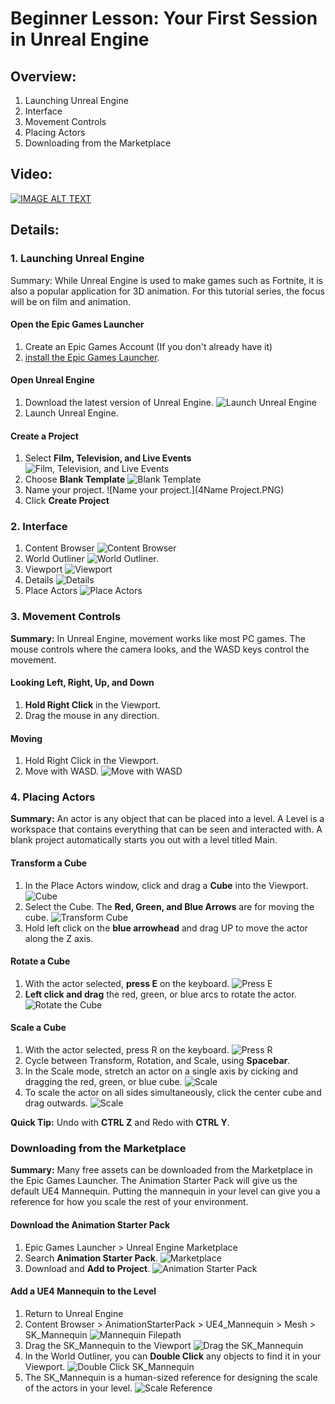 # Beginner Lesson: Your First Session in Unreal Engine

## Overview:
1. Launching Unreal Engine
2. Interface
3. Movement Controls
4. Placing Actors
5. Downloading from the Marketplace

## Video:

[![IMAGE ALT TEXT](http://img.youtube.com/vi/83rNu-rX8O8/0.jpg)](https://youtu.be/83rNu-rX8O8 "Beginner Lesson")

## Details:

### 1. Launching Unreal Engine

Summary: While Unreal Engine is used to make games such as Fortnite, it is also a popular application for 3D animation. For this tutorial series, the focus will be on film and animation.

#### Open the Epic Games Launcher

1. Create an Epic Games Account (If you don't already have it)
2. [install the Epic Games Launcher](https://www.epicgames.com/store/en-US/download).

#### Open Unreal Engine

1. Download the latest version of Unreal Engine.
   ![Launch Unreal Engine](1EngineLaunch.png)
2. Launch Unreal Engine.

#### Create a Project

1. Select **Film, Television, and Live Events**
   ![Film, Television, and Live Events](2Film.PNG)
2. Choose **Blank Template**
   ![Blank Template](3Template.PNG)
3. Name your project.
   ![Name your project.](4Name Project.PNG)
4. Click **Create Project**

### 2. Interface

1. Content Browser
   ![Content Browser](5ContentBrowser.PNG)
2. World Outliner
   ![World Outliner.](6WorldOutliner.PNG)
3. Viewport
   ![Viewport](7Viewport.PNG)
4. Details
   ![Details](8Details.PNG)
5. Place Actors
   ![Place Actors](9PlaceActors.PNG)

### 3. Movement Controls

**Summary:** In Unreal Engine, movement works like most PC games. The mouse controls where the camera looks, and the WASD keys control the movement.

#### Looking Left, Right, Up, and Down

1. **Hold Right Click** in the Viewport.
2. Drag the mouse in any direction.

#### Moving

1. Hold Right Click in the Viewport.
2. Move with WASD.
   ![Move with WASD](10wasd.PNG)

### 4. Placing Actors

**Summary:** An actor is any object that can be placed into a level. A Level is a workspace that contains everything that can be seen and interacted with. A blank project automatically starts you out with a level titled Main.

#### Transform a Cube

1. In the Place Actors window, click and drag a **Cube** into the Viewport.
   ![Cube](11CubeSelect.PNG)
2. Select the Cube. The **Red, Green, and Blue Arrows** are for moving the cube.
   ![Transform Cube](13TransformCube.PNG)
3. Hold left click on the **blue arrowhead** and drag UP to move the actor along the Z axis.

#### Rotate a Cube

1. With the actor selected, **press E** on the keyboard.
   ![Press E](14E.PNG)
2. **Left click and drag** the red, green, or blue arcs to rotate the actor.
   ![Rotate the Cube](15Rotate.PNG)
   
#### Scale a Cube

1. With the actor selected, press R on the keyboard.
   ![Press R](16r.PNG)
2. Cycle between Transform, Rotation, and Scale, using **Spacebar**. 
3. In the Scale mode, stretch an actor on a single axis by cicking and dragging the red, green, or blue cube.
   ![Scale](17scaleaxis.PNG)
4. To scale the actor on all sides simultaneously, click the center cube and drag outwards.
   ![Scale](18CenterScale.PNG)
   
**Quick Tip:** Undo with **CTRL Z** and Redo with **CTRL Y**.   

### Downloading from the Marketplace

**Summary:** Many free assets can be downloaded from the Marketplace in the Epic Games Launcher. The Animation Starter Pack will give us the default UE4 Mannequin. Putting the mannequin in your level can give you a reference for how you scale the rest of your environment.

#### Download the Animation Starter Pack

1. Epic Games Launcher > Unreal Engine Marketplace
2. Search **Animation Starter Pack**.
   ![Marketplace](19marketplace.PNG)
3. Download and **Add to Project**.
   ![Animation Starter Pack](20starterpack.PNG)

#### Add a UE4 Mannequin to the Level

1. Return to Unreal Engine
2. Content Browser > AnimationStarterPack > UE4_Mannequin > Mesh > SK_Mannequin
   ![Mannequin Filepath](21Mannequinfilepath.PNG)
3. Drag the SK_Mannequin to the Viewport
   ![Drag the SK_Mannequin](22dragmannequin.PNG)
4. In the World Outliner, you can **Double Click** any objects to find it in your Viewport.
   ![Double Click SK_Mannequin](23doubleclick.PNG)
5. The SK_Mannequin is a human-sized reference for designing the scale of the actors in your level.
   ![Scale Reference](24scalemannequin.PNG)
   